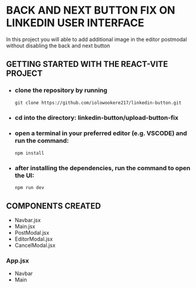 # BACK AND NEXT BUTTON FIX ON LINKEDIN USER INTERFACE

In this project you will able to add additional image in the editor postmodal without disabling the back and next button

## GETTING STARTED WITH THE REACT-VITE PROJECT

- ### clone the repository by running
      git clone https://github.com/iolowookere217/linkedin-button.git

- ### cd into the directory: linkedin-button/upload-button-fix 

- ### open a terminal in your preferred editor (e.g. VSCODE) and run the command:
      npm install
- ### after installing the dependencies, run the command to open the UI:
      npm run dev 

## COMPONENTS CREATED
- Navbar.jsx
- Main.jsx
- PostModal.jsx
- EditorModal.jsx
- CancelModal.jsx

### App.jsx
  - Navbar
  - Main
    
